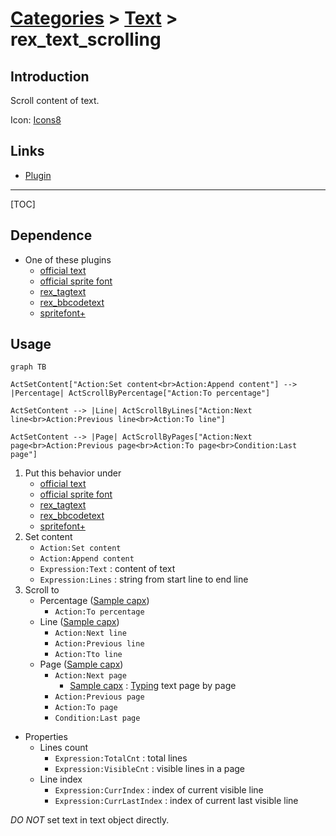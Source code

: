 # [Categories](categories.index.html) > [Text](text.index.html) > rex_text_scrolling

## Introduction

Scroll content of text.

Icon: [Icons8](https://icons8.com/)

## Links

- [Plugin](https://rexrainbow.github.io/C3RexDoc/repo/rex_text_scrolling.c3addon)


----

[TOC]

## Dependence

- One of these plugins
  - [official text](https://www.scirra.com/manual/116/text)
  - [official sprite font](https://www.scirra.com/manual/166/sprite-font)
  - [rex_tagtext](rex_tagtext.html)
  - [rex_bbcodetext](rex_bbcodetext.html)
  - [spritefont+](https://www.scirra.com/forum/plugin-spritefont_t91528?)

## Usage

```mermaid
graph TB

ActSetContent["Action:Set content<br>Action:Append content"] --> |Percentage| ActScrollByPercentage["Action:To percentage"]

ActSetContent --> |Line| ActScrollByLines["Action:Next line<br>Action:Previous line<br>Action:To line"]

ActSetContent --> |Page| ActScrollByPages["Action:Next page<br>Action:Previous page<br>Action:To page<br>Condition:Last page"]
```

1. Put this behavior under
   - [official text](https://www.scirra.com/manual/116/text)
   - [official sprite font](https://www.scirra.com/manual/166/sprite-font)
   - [rex_tagtext](rex_tagtext.html)
   - [rex_bbcodetext](rex_bbcodetext.html)
   - [spritefont+](https://www.scirra.com/forum/plugin-spritefont_t91528?)
2. Set content
   - `Action:Set content`
   - `Action:Append content`
   - `Expression:Text` : content of text
   - `Expression:Lines` : string from start line to end line
3. Scroll to
   - Percentage  ([Sample capx]())
     - `Action:To percentage`
   - Line  ([Sample capx](https://1drv.ms/u/s!Am5HlOzVf0kHl2BFdyr2oS-3qmu0))
     - `Action:Next line`
     - `Action:Previous line`
     - `Action:Tto line`
   - Page  ([Sample capx](https://1drv.ms/u/s!Am5HlOzVf0kHl2GYd7NAye5E-kyk))
     - `Action:Next page`
       - [Sample capx]() : [Typing](rex_text_typing.html) text page by page
     - `Action:Previous page`
     - `Action:To page`
     - `Condition:Last page`

- Properties
  - Lines count
    - `Expression:TotalCnt` : total lines
    - `Expression:VisibleCnt` : visible lines in a page
  - Line index
    - `Expression:CurrIndex` : index of current visible line
    - `Expression:CurrLastIndex` : index of current last visible line

*DO NOT* set text in text object directly.